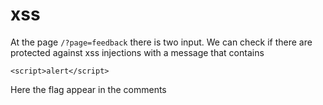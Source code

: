 # xss

At the page `/?page=feedback` there is two input. We can check if there are
protected against xss injections with a message that contains
```
<script>alert</script>
```
Here the flag appear in the comments
